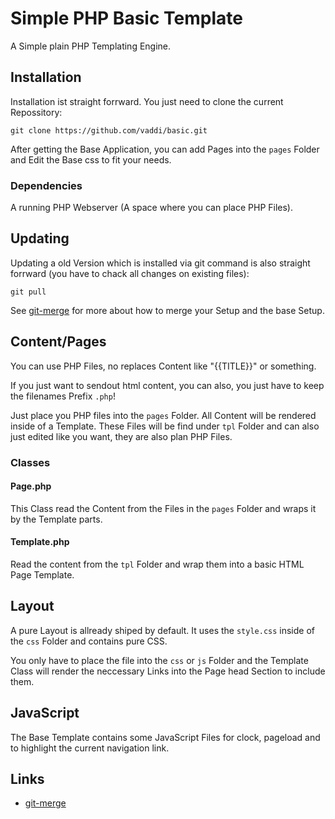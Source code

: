 # Simple PHP Basic Template #

A Simple plain PHP Templating Engine. 


## Installation ##

Installation ist straight forrward. You just need to clone the current Repossitory:

	git clone https://github.com/vaddi/basic.git

After getting the Base Application, you can add Pages into the `pages` Folder and Edit the Base css to fit your needs.


### Dependencies ###

A running PHP Webserver (A space where you can place PHP Files).


## Updating ##

Updating a old Version which is installed via git command is also straight forrward (you have to chack all changes on existing files):

	git pull


See [git-merge]() for more about how to merge your Setup and the base Setup.


## Content/Pages ##

You can use PHP Files, no replaces Content like "{{TITLE}}" or something.

If you just want to sendout html content, you can also, you just have to keep the filenames Prefix `.php`!

Just place you PHP files into the `pages` Folder. All Content will be rendered inside of a Template. These Files will be find under `tpl` Folder and can also just edited like you want, they are also plan PHP Files. 


### Classes ###


#### Page.php ####

This Class read the Content from the Files in the `pages` Folder and wraps it by the Template parts.


#### Template.php ####

Read the content from the `tpl` Folder and wrap them into a basic HTML Page Template. 


## Layout ##

A pure Layout is allready shiped by default. It uses the `style.css` inside of the `css` Folder and contains pure CSS. 

You only have to place the file into the `css` or `js` Folder and the Template Class will render the neccessary Links into the Page head Section to include them. 


## JavaScript ##

The Base Template contains some JavaScript Files for clock, pageload and to highlight the current navigation link. 


## Links ##

- [git-merge](https://www.freecodecamp.org/news/the-ultimate-guide-to-git-merge-and-git-rebase/)

